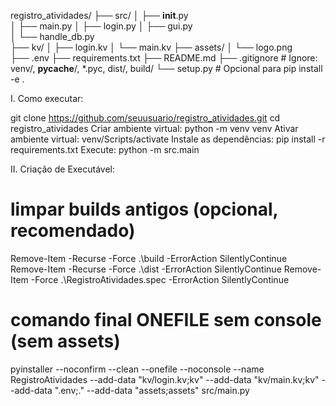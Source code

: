 registro_atividades/
├── src/
│   ├── __init__.py       
│   ├── main.py
│   ├── login.py
│   ├── gui.py            
│   └── handle_db.py      
├── kv/
│   ├── login.kv
│   └── main.kv
├── assets/
│   └── logo.png          
├── .env
├── requirements.txt
├── README.md
├── .gitignore            # Ignore: venv/, __pycache__/, *.pyc, dist/, build/
└── setup.py              # Opcional para pip install -e .

I. Como executar: 

git clone https://github.com/seuusuario/registro_atividades.git
cd registro_atividades
Criar ambiente virtual:  python -m venv venv
Ativar ambiente virtual: venv/Scripts/activate
Instale as dependências: pip install -r requirements.txt
Execute: python -m src.main

II. Criação de Executável: 

# limpar builds antigos (opcional, recomendado)
Remove-Item -Recurse -Force .\build  -ErrorAction SilentlyContinue
Remove-Item -Recurse -Force .\dist   -ErrorAction SilentlyContinue
Remove-Item -Force .\RegistroAtividades.spec -ErrorAction SilentlyContinue

# comando final ONEFILE sem console (sem assets)
pyinstaller --noconfirm --clean --onefile --noconsole --name RegistroAtividades 
--add-data "kv/login.kv;kv" 
--add-data "kv/main.kv;kv" 
--add-data ".env;." 
--add-data "assets;assets" 
src/main.py

